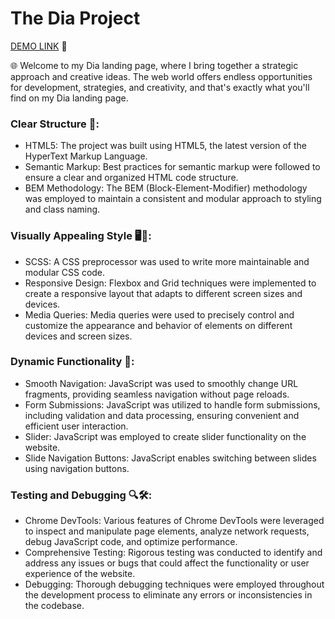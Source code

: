 # The Dia Project

[DEMO LINK](https://ukrainiane-panda.github.io/Dia-landing-page/) 🌟

🌐 Welcome to my Dia landing page, where I bring together a strategic approach and creative ideas. The web world offers endless opportunities for development, strategies, and creativity, and that's exactly what you'll find on my Dia landing page.

### Clear Structure 🧩:
- HTML5: The project was built using HTML5, the latest version of the HyperText Markup Language.
- Semantic Markup: Best practices for semantic markup were followed to ensure a clear and organized HTML code structure.
- BEM Methodology: The BEM (Block-Element-Modifier) methodology was employed to maintain a consistent and modular approach to styling and class naming.

### Visually Appealing Style 🖥️🎨:
- SCSS: A CSS preprocessor was used to write more maintainable and modular CSS code.
- Responsive Design: Flexbox and Grid techniques were implemented to create a responsive layout that adapts to different screen sizes and devices.
- Media Queries: Media queries were used to precisely control and customize the appearance and behavior of elements on different devices and screen sizes.

### Dynamic Functionality 🚀:
- Smooth Navigation: JavaScript was used to smoothly change URL fragments, providing seamless navigation without page reloads.
- Form Submissions: JavaScript was utilized to handle form submissions, including validation and data processing, ensuring convenient and efficient user interaction.
- Slider: JavaScript was employed to create slider functionality on the website.
- Slide Navigation Buttons: JavaScript enables switching between slides using navigation buttons.

### Testing and Debugging 🔍🛠️:
- Chrome DevTools: Various features of Chrome DevTools were leveraged to inspect and manipulate page elements, analyze network requests, debug JavaScript code, and optimize performance.
- Comprehensive Testing: Rigorous testing was conducted to identify and address any issues or bugs that could affect the functionality or user experience of the website.
- Debugging: Thorough debugging techniques were employed throughout the development process to eliminate any errors or inconsistencies in the codebase.

